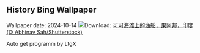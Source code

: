 ## History Bing Wallpaper
Wallpaper date: 2024-10-14
![](https://www.bing.com/th?id=OHR.CocoBeach_ZH-CN7503553722_UHD.jpg&w=1000)Download: [可可海滩上的渔船，果阿邦，印度 (© Abhinav Sah/Shutterstock)](https://www.bing.com/th?id=OHR.CocoBeach_ZH-CN7503553722_UHD.jpg)

Auto get programm by LtgX
